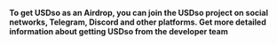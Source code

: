 **To get USDso as an Airdrop, you can join the USDso project on social networks, Telegram, Discord and other platforms.
Get more detailed information about getting USDso from the developer team**
